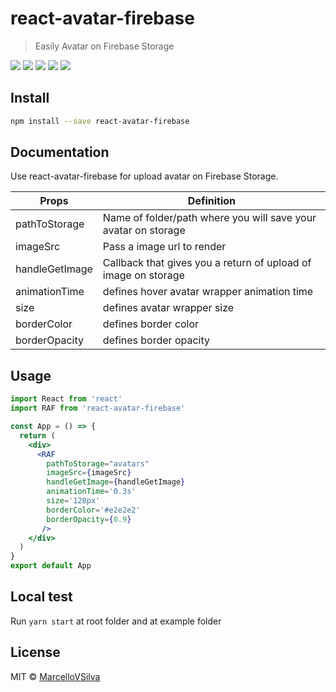 # react-avatar-firebase

> Easily Avatar on Firebase Storage


[![](https://img.shields.io/npm/v/react-avatar-firebase.svg)](https://www.npmjs.com/package/react-avatar-firebase) [![](https://img.shields.io/badge/code_style-standard-brightgreen.svg)](https://standardjs.com)
![](https://img.shields.io/david/peer/MarcelloVSilva/react-avatar-firebase)
![](https://img.shields.io/bundlephobia/min/react-avatar-firebase)
![](https://img.shields.io/david/dev/MarcelloVSilva/react-avatar-firebase)
## Install

```bash
npm install --save react-avatar-firebase
```

## Documentation
Use react-avatar-firebase for upload avatar on Firebase Storage.

| Props  |  Definition |
| ------------ | ------------ |
| pathToStorage  |  Name of folder/path where you will save your avatar on storage |
|  imageSrc |  Pass a image url to render |
| handleGetImage | Callback that gives you a return of upload of image on storage |
| animationTime | defines hover avatar wrapper animation time |
| size | defines avatar wrapper size |
| borderColor | defines border color |
| borderOpacity | defines border opacity |

## Usage

```jsx
import React from 'react'
import RAF from 'react-avatar-firebase'

const App = () => {
  return (
    <div>
      <RAF
        pathToStorage="avatars"
        imageSrc={imageSrc}
        handleGetImage={handleGetImage}
        animationTime='0.3s'
        size='128px'
        borderColor='#e2e2e2'
        borderOpacity={0.9}
       />
    </div>
  )
}
export default App
```

## Local test

Run `yarn start` at root folder and at example folder

## License

MIT © [MarcelloVSilva](https://github.com/MarcelloVSilva)